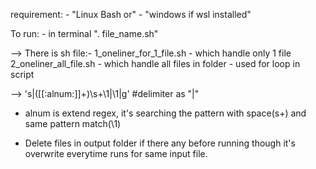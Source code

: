 requirement: 
        - "Linux Bash or"
        - "windows if wsl installed"

To run: 
    - in terminal ". file_name.sh"

--> There is sh file:- 1_oneliner_for_1_file.sh  - which handle only 1 file 
                       2_oneliner_all_file.sh    - which handle all files in folder
                                                 - used for loop in script


-->
's|([[:alnum:]]+)\s+\1|\1|g'    #delimiter as "|"

- alnum is extend regex, it's searching the pattern with space(s+) and same pattern match(\1)

- Delete files in output folder if there any before running though it's overwrite everytime runs for same input file.